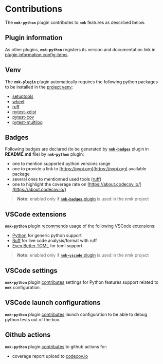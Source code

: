 # Contributions

The **`nmk-python`** plugin contributes to **`nmk`** features as described below.

## Plugin information

As other plugins, **`nmk-python`** registers its version and documentation link in [plugin information config items](https://nmk-base.readthedocs.io/en/stable/extend.html#plugin-information).

## Venv

The **`nmk-plugin`** plugin automatically requires the following python packages to be installed in the [project venv](https://nmk-base.readthedocs.io/en/stable/extend.html#python-modules-dependencies):
* [setuptools](https://pypi.org/project/setuptools/)
* [wheel](https://pypi.org/project/wheel/)
* [ruff](https://pypi.org/project/ruff/)
* [pytest-xdist](https://pypi.org/project/pytest-xdist/)
* [pytest-cov](https://pypi.org/project/pytest-cov/)
* [pytest-multilog](https://pypi.org/project/pytest-multilog/)

## Badges

Following badges are declared (to be generated by [**`nmk-badges`**](https://nmk-badges.readthedocs.io/en/stable/extend.html#badges-definition) plugin in **README.md** file) by **`nmk-python`** plugin:

* one to mention supported python versions range
* one to provide a link to [https://pypi.org](https://pypi.org) available package
* several ones to mentionned used tools ([ruff](https://astral.sh/ruff))
* one to highlight the coverage rate on [https://about.codecov.io/](https://about.codecov.io/)

> **Note:** enabled only if [**`nmk-badges`** plugin](https://nmk-badges.readthedocs.io/) is used in the nmk project

## VSCode extensions

**`nmk-python`** plugin [recommends](https://nmk-vscode.readthedocs.io/en/stable/extend.html#extensions) usage of the following VSCode extensions:
* [Python](https://marketplace.visualstudio.com/items?itemName=ms-python.python) for generic python support
* [Ruff](https://marketplace.visualstudio.com/items?itemName=charliermarsh.ruff) for live code analysis/format with ruff
* [Even Better TOML](https://marketplace.visualstudio.com/items?itemName=tamasfe.even-better-toml) for toml support

> **Note:** enabled only if [**`nmk-vscode`** plugin](https://nmk-vscode.readthedocs.io/) is used in the nmk project

## VSCode settings

**`nmk-python`** plugin [contributes](https://nmk-vscode.readthedocs.io/en/stable/extend.html#settings) settings for Python features support related to **`nmk`** configuration.

## VSCode launch configurations

**`nmk-python`** plugin [contributes](https://nmk-vscode.readthedocs.io/en/stable/extend.html#launch-configurations) launch configuration to be able to debug python tests out of the box.

## Github actions

**`nmk-python`** plugin [contributes](https://nmk-github.readthedocs.io/en/stable/extend.html#actions) to github actions for:
* coverage report upload to [codecov.io](https://codecov.io)
